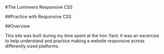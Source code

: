 #The Lumineers Responsive CSS

##Practice with Responsive CSS

##Overview

This site was built during my time spent at the Iron Yard. It was an excercise to help understand and practice making a website responsive across differently sized platforms.
